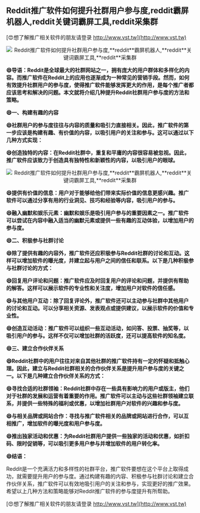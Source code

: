 ## **Reddit推广软件如何提升社群用户参与度,**reddit**霸屏机器人,**reddit**关键词霸屏工具,**reddit**采集群**

[😍想了解推广相关软件的朋友请登录 http://www.vst.tw](http://www.vst.tw)

 <center><img src="https://vst.tw/MP4/tuiguang/png/3.png" alt="Reddit推广软件如何提升社群用户参与度,**reddit**霸屏机器人,**reddit**关键词霸屏工具,**reddit**采集群"></center>

**😄导语：Reddit是全球最大的社群网站之一，拥有庞大的用户群体和多样化的内容。而推广软件在Reddit上的应用也逐渐成为一种常见的营销手段。然而，如何有效提升社群用户的参与度，使得推广软件能够发挥更大的作用，是每个推广者都应该思考和解决的问题。本文就将介绍几种提升Reddit社群用户参与度的方法和策略。**

**😄一、构建有趣的内容**

**😄社群用户的参与度往往与内容的质量和吸引力直接相关。因此，推广软件的第一步应该是构建有趣、有价值的内容，以吸引用户的关注和参与。这可以通过以下几种方式实现：**

**😄创造独特的内容：在Reddit社群中，重复和平庸的内容很容易被忽视。因此，推广软件应该致力于创造具有独特性和新颖性的内容，以吸引用户的眼球。**

 <center><img src="https://vst.tw/MP4/tuiguang/png/5.png" alt="Reddit推广软件如何提升社群用户参与度,**reddit**霸屏机器人,**reddit**关键词霸屏工具,**reddit**采集群"></center>

**😄提供有价值的信息：用户对于能够给他们带来实际价值的信息更感兴趣。推广软件可以通过分享有用的行业洞见、技巧和经验等内容，吸引用户的参与。**

**😄融入幽默和娱乐元素：幽默和娱乐是吸引用户参与的重要因素之一。推广软件可以尝试在内容中融入适当的幽默元素或提供一些有趣的互动体验，以增加用户的参与度。**

**😄二、积极参与社群讨论**

**😄除了提供有趣的内容外，推广软件还应积极参与Reddit社群的讨论和互动。这样可以增加软件的曝光度，并建立起与用户之间的信任和联系。以下是几种积极参与社群讨论的方式：**

**😄回复用户评论和问题：推广软件应及时回复用户的评论和问题，并提供有帮助的解答。这样可以展示软件的专业性和关注度，增加用户对软件的信任感。**

**😄与其他用户互动：除了回复评论外，推广软件还可以主动参与社群中其他用户的讨论和互动。可以分享相关资源、发表观点或提供建议，以展示软件的价值和专业性。**

**😄创造互动活动：推广软件可以组织一些互动活动，如问答、投票、抽奖等，以吸引用户的参与。这样不仅可以增加社群的活跃度，还可以提高软件的知名度。**

**😄三、建立合作伙伴关系**

**😄Reddit社群中的用户往往对来自其他社群的推广软件持有一定的怀疑和抵触心理。因此，建立与Reddit社群相关的合作伙伴关系是提升用户参与度的关键之一。以下是几种建立合作伙伴关系的方式：**

**😄寻找合适的社群领袖：Reddit社群中存在一些具有影响力的用户或版主，他们对于社群的发展和运营有着重要的作用。推广软件可以主动与这些社群领袖建立联系，并提供一些特殊的福利或优惠，以增加社群用户对软件的兴趣和参与度。**

**😄与相关品牌或网站合作：寻找与推广软件相关的品牌或网站进行合作，可以互相推广，增加软件的曝光度和用户参与度。**

**😄推出独家活动和优惠：为Reddit社群用户提供一些独家的活动和优惠，如折扣码、限时促销等，可以吸引更多用户参与并增加软件的用户转化率。**

**😄结语：**

Reddit是一个充满活力和多样性的社群平台，推广软件要想在这个平台上取得成功，就需要提升用户的参与度。通过构建有趣的内容、积极参与社群讨论和建立合作伙伴关系，推广软件可以有效地吸引用户的关注和参与，实现更好的推广效果。希望以上几种方法和策略能够对Reddit推广软件的参与度提升有所帮助。

[😍想了解推广相关软件的朋友请登录 http://www.vst.tw](http://www.vst.tw)




